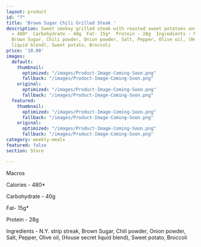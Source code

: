 ```yaml
---
layout: product
id: "7"
title: 'Brown Sugar Chili Grilled Steak '
description: Sweet smokey grilled steak with roasted sweet potatoes and steamed broccoli  Macros  Calories
  - 480*  Carbohydrate - 40g  Fat- 15g*  Protein - 28g  Ingredients - N.Y. strip streak,
  Brown Sugar, Chili powder, Onion powder, Salt, Pepper, Olive oil, (House secret
  liquid blend), Sweet potato, Broccoli
price: '10.00'
images:
  default:
    thumbnail:
      optimized: "/images/Product-Image-Coming-Soon.png"
      fallback: "/images/Product-Image-Coming-Soon.png"
    original:
      optimized: "/images/Product-Image-Coming-Soon.png"
      fallback: "/images/Product-Image-Coming-Soon.png"
  featured:
    thumbnail:
      optimized: "/images/Product-Image-Coming-Soon.png"
      fallback: "/images/Product-Image-Coming-Soon.png"
    original:
      optimized: "/images/Product-Image-Coming-Soon.png"
      fallback: "/images/Product-Image-Coming-Soon.png"
category: weekly-meals
featured: false
section: Store

---
```

Macros

Calories - 480*

Carbohydrate - 40g

Fat- 15g*

Protein - 28g

Ingredients - N.Y. strip streak, Brown Sugar, Chili powder, Onion powder, Salt, Pepper, Olive oil, (House secret liquid blend), Sweet potato, Broccoli